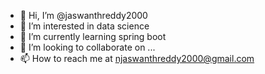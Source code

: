 - 👋 Hi, I’m @jaswanthreddy2000
- 👀 I’m interested in data science
- 🌱 I’m currently learning spring boot
- 💞️ I’m looking to collaborate on ...
- 📫 How to reach me at njaswanthreddy2000@gmail.com

<!---
jaswanthreddy2000/jaswanthreddy2000 is a ✨ special ✨ repository because its `README.md` (this file) appears on your GitHub profile.
You can click the Preview link to take a look at your changes.
--->
